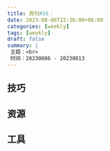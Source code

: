 ```yaml
---
title: 周刊#16：
date: 2023-08-06T22:36:00+08:00
categories: [weekly]
tags: [weekly]
draft: false
summary: |
 主题：<br>
 时间：20230806 - 20230813
---
```


## 技巧



## 资源



## 工具

